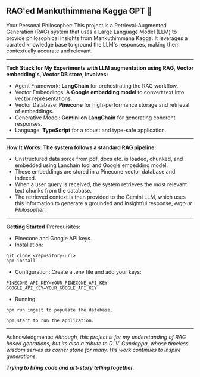 RAG'ed Mankuthimmana Kagga GPT 📜
------------------------

Your Personal Philosopher: This project is a Retrieval-Augmented Generation (RAG) system that uses a Large Language Model (LLM) to provide philosophical insights from Mankuthimmana Kagga. It leverages a curated knowledge base to ground the LLM's responses, making them contextually accurate and relevant.

--------------------
**Tech Stack for My Experiments with LLM augmentation using RAG, Vector embedding's, Vector DB store, involves:**

- Agent Framework: **LangChain** for orchestrating the RAG workflow.
- Vector Embeddings: A **Google embedding model** to convert text into vector representations.
- Vector Database: **Pinecone** for high-performance storage and retrieval of embeddings.
- Generative Model: **Gemini on LangChain** for generating coherent responses.
- Language: **TypeScript** for a robust and type-safe application.
-----------------------
**How It Works: The system follows a standard RAG pipeline:**

- Unstructured data sorce from pdf, docs etc. is loaded, chunked, and embedded using Lanchain tool and Google embedding model.
- These embeddings are stored in a Pinecone vector database and indexed.
- When a user query is received, the system retrieves the most relevant text chunks from the database.
- The retrieved context is then provided to the Gemini LLM, which uses this information to generate a grounded and insightful response, _ergo ur Philosopher_. 
------------------
**Getting Started**
Prerequisites: 
- Pinecone and Google API keys.
- Installation:
```
git clone <repository-url>
npm install
```
- Configuration: Create a .env file and add your keys:
```
PINECONE_API_KEY=YOUR_PINECONE_API_KEY
GOOGLE_API_KEY=YOUR_GOOGLE_API_KEY
```
- Running:
```
npm run ingest to populate the database.

npm start to run the application.
```
----------------------
Acknowledgments:
_Although, this project is for my understanding of RAG based genrations, but its also a tribute to D. V. Gundappa, whose timeless wisdom serves as corner stone for many. His work continues to inspire generations._

**_Trying to bring code and art-story telling together._**
